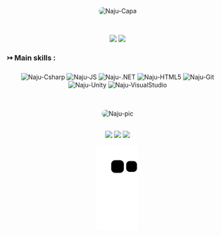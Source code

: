  
  <div align="center" style="display: inline_block"> <br> 
   <img align="center" alt="Naju-Capa" height="250" style="border-radius:50px;" src="https://media.discordapp.net/attachments/971211319384612915/1045195588054036510/Capa_de_perfil_para_banner_de_linkedIn_4.gif?width=994&height=298">

</div>

 ##

<div align="center" style="display: inline_block"> <br>
  <img height="180em" src="https://github-readme-stats.vercel.app/api?username=Naju2002&show_icons=true&theme=radical&include_all_commits=true&count_private=true"/>
  <img height="180em" src="https://github-readme-stats.vercel.app/api/top-langs/?username=NAju2002&theme=radical&include_all_commits=true&count_private=true"/>
</div>


  ### ↣ Main skills :<h3>


<div align="center">

  <img align="center" alt="Naju-Csharp" height="30" width="70" src="https://img.shields.io/badge/C%23-000000?style=for-the-badge&logo=c-sharp&logoColor=white">

  <img align="center" alt="Naju-JS" height="30" width="120" src="https://img.shields.io/badge/JavaScript-000000?style=for-the-badge&logo=javascript&logoColor=F7DF1E">

  <img align="center" alt="Naju-.NET" height="30" width="90" src="https://img.shields.io/badge/.NET-000000?style=for-the-badge&logo=.net&logoColor=white">

  <img align="center" alt="Naju-HTML5" height="30" width="90" src="https://img.shields.io/badge/HTML5-000000?style=for-the-badge&logo=html5&logoColor=white">

  <img align="center" alt="Naju-Git" height="30" width="70" src="https://img.shields.io/badge/Git-000000?style=for-the-badge&logo=git&logoColor=white">

  <img align="center" alt="Naju-Unity" height="30" width="90" src="https://img.shields.io/badge/Unity-000000?style=for-the-badge&logo=unity&logoColor=white"> 
   
  <img align="center" alt="Naju-VisualStudio" height="30" width="160" src="https://img.shields.io/badge/Visual_Studio-000000?style=for-the-badge&logo=visual%20studio&logoColor=white"> 

##
</div>

<div align="center" style="display: inline_block"> <br> 
   <img align="center" alt="Naju-pic" height="150" style="border-radius:50px;" src="https://media.discordapp.net/attachments/971211319384612915/1045133439814352926/picasion.com_5e62b3a7cff90cd45101acc87bacd360.gif">

</div>


<div align="center" style="display: inline_block"> <br>

  <a href="https://www.linkedin.com/in/ana-julia-barbosa-75b6031b6/" target="_blank"><img src="https://img.shields.io/badge/-LinkedIn-%230077B5?style=for-the-badge&logo=linkedin&logoColor=white" target="_blank"></a>
  <a href = "mailto:contato.najubarbosa58@gmail.com"><img src="https://img.shields.io/badge/-Gmail-%23333?style=for-the-badge&logo=gmail&logoColor=white" target="_blank"></a>
  <a href="https://twitter.com/NajuDev" target="_blank"><img src="https://img.shields.io/badge/Twitter-1DA1F2?style=for-the-badge&logo=twitter&logoColor=white" target="_blank"></a>

 ![Snake animation](https://github.com/Naju2002/Naju2002/blob/output/github-contribution-grid-snake.svg)

</div>
